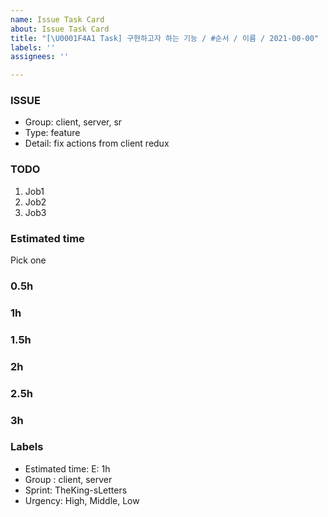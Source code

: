 ```yaml
---
name: Issue Task Card
about: Issue Task Card
title: "[\U0001F4A1 Task] 구현하고자 하는 기능 / #순서 / 이름 / 2021-00-00"
labels: ''
assignees: ''

---
```


### ISSUE

- Group: client, server, sr
- Type: feature
- Detail: fix actions from client redux

### TODO

1.  Job1
2.  Job2
3.  Job3

### Estimated time

Pick one

### 0.5h

### 1h

### 1.5h

### 2h

### 2.5h

### 3h

### Labels

- Estimated time: E: 1h
- Group : client, server
- Sprint: TheKing-sLetters
- Urgency: High, Middle, Low
